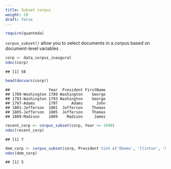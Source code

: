 ```yaml
---
title: Subset corpus
weight: 20
draft: false
---
```



```r
require(quanteda)
```

`corpus_subset()` allow you to select documents in a corpus based on document-level variables . 


```r
corp <- data_corpus_inaugural
ndoc(corp)
```

```
## [1] 58
```

```r
head(docvars(corp))
```

```
##                 Year  President FirstName
## 1789-Washington 1789 Washington    George
## 1793-Washington 1793 Washington    George
## 1797-Adams      1797      Adams      John
## 1801-Jefferson  1801  Jefferson    Thomas
## 1805-Jefferson  1805  Jefferson    Thomas
## 1809-Madison    1809    Madison     James
```

```r
recent_corp <- corpus_subset(corp, Year >= 1990)
ndoc(recent_corp)
```

```
## [1] 7
```

```r
dem_corp <- corpus_subset(corp, President %in% c('Obama', 'Clinton', 'Carter'))
ndoc(dem_corp)
```

```
## [1] 5
```
